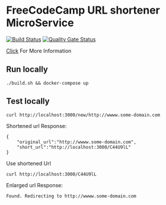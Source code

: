 # FreeCodeCamp URL shortener MicroService

[![Build Status](https://travis-ci.org/ferzerkerx/fcc-url-shortener-ms.svg?branch=master)](https://travis-ci.org/ferzerkerx/fcc-url-shortener-ms)
[![Quality Gate Status](https://sonarcloud.io/api/project_badges/measure?project=fcc-url-shortener-ms&metric=alert_status)](https://sonarcloud.io/dashboard?id=fcc-url-shortener-ms)

[Click](https://www.freecodecamp.com/challenges/url-shortener-microservice) For More Information


## Run locally
```
./build.sh && docker-compose up
```
## Test locally
```
curl http://localhost:3000/new/http://wwww.some-domain.com
```

Shortened url Response:
```
{
    "original_url":"http://wwww.some-domain.com",
    "short_url":"http://localhost:3000/C44U9lL"
}
```

Use shortened Url
```
curl http://localhost:3000/C44U9lL
```
Enlarged url Response:
```
Found. Redirecting to http://wwww.some-domain.com 
```